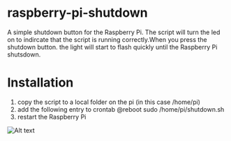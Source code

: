 raspberry-pi-shutdown
=====================

A simple shutdown button for the Raspberry Pi. The script will turn the led on to indircate that the script is running correctly.When you press the shutdown button. the light will start to flash quickly until the Raspberry Pi shutsdown.

Installation
============

1. copy the script to a local folder on the pi (in this case /home/pi)
2. add the following entry to crontab
@reboot sudo /home/pi/shutdown.sh
3. restart the Raspberry Pi

![Alt text](https://cloud.githubusercontent.com/assets/8858414/5014109/10ff3d22-6a8b-11e4-8eb2-f2dbd0075e47.png "Circuit")
